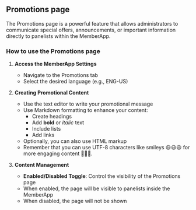 ## Promotions page

The Promotions page is a powerful feature that allows administrators to communicate special offers, announcements, or important information directly to panelists within the MemberApp.

### How to use the Promotions page

1. **Access the MemberApp Settings**
   - Navigate to the Promotions tab
   - Select the desired language (e.g., ENG-US)

2. **Creating Promotional Content**
   - Use the text editor to write your promotional message
   - Use Markdown formatting to enhance your content:
     * Create headings
     * Add **bold** or *italic* text
     * Include lists
     * Add links
   - Optionally, you can also use HTML markup
   - Remember that you can use UTF-8 characters like smileys 😃😃😃 for more engaging content 🎉🎉🎉.

3. **Content Management**
   - **Enabled/Disabled Toggle**: Control the visibility of the Promotions page
   - When enabled, the page will be visible to panelists inside the MemberApp
   - When disabled, the page will not be shown
